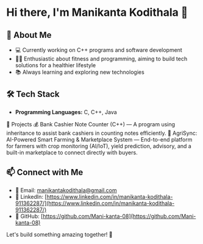 # Hi there, I'm Manikanta Kodithala 👋

## 🚀 About Me
- 💻 Currently working on C++ programs and software development
- 🏋️‍♂️ Enthusiastic about fitness and programming, aiming to build tech solutions for a healthier lifestyle
- 📚 Always learning and exploring new technologies

## 🛠️ Tech Stack
- **Programming Languages:** C, C++, Java

📌 Projects
💰 Bank Cashier Note Counter (C++) — A program using inheritance to assist bank cashiers in counting notes efficiently.
🌿 AgriSync: AI-Powered Smart Farming & Marketplace System — End-to-end platform for farmers with crop monitoring (AI/IoT), yield prediction, advisory, and a built-in marketplace to connect directly with buyers.

## 📫 Connect with Me
- 💌 Email: manikantakodithala@gmail.com
- 🔗 LinkedIn: [https://www.linkedin.com/in/manikanta-kodithala-911362287/](https://www.linkedin.com/in/manikanta-kodithala-911362287/)
- 🐙 GitHub: [https://github.com/Mani-kanta-08](https://github.com/Mani-kanta-08)

Let's build something amazing together! 🚀



